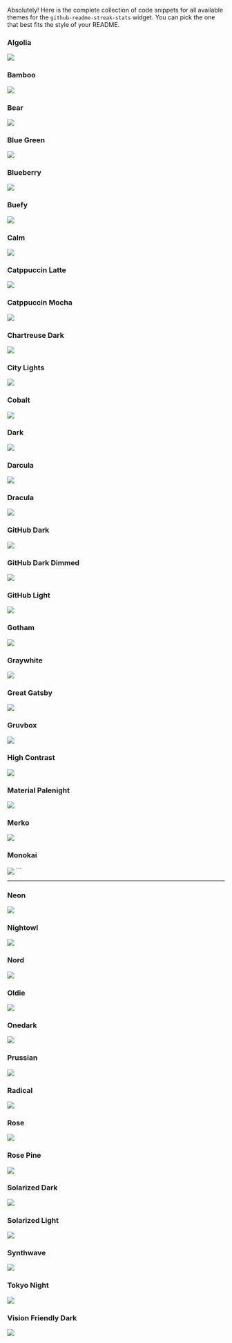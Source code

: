 Absolutely\! Here is the complete collection of code snippets for all available themes for the `github-readme-streak-stats` widget. You can pick the one that best fits the style of your README.


### Algolia


<img align="center" src="https://github-readme-streak-stats.herokuapp.com/?user=abhishekkumar177&theme=algolia&hide_border=true"/>




### Bamboo


<img align="center" src="https://github-readme-streak-stats.herokuapp.com/?user=abhishekkumar177&theme=bamboo&hide_border=true"/>




### Bear


<img align="center" src="https://github-readme-streak-stats.herokuapp.com/?user=abhishekkumar177&theme=bear&hide_border=true"/>

### Blue Green


<img align="center" src="https://github-readme-streak-stats.herokuapp.com/?user=abhishekkumar177&theme=blue_green&hide_border=true"/>

### Blueberry


<img align="center" src="https://github-readme-streak-stats.herokuapp.com/?user=abhishekkumar177&theme=blueberry&hide_border=true"/>


### Buefy


<img align="center" src="https://github-readme-streak-stats.herokuapp.com/?user=abhishekkumar177&theme=buefy&hide_border=true"/>

### Calm


<img align="center" src="https://github-readme-streak-stats.herokuapp.com/?user=abhishekkumar177&theme=calm&hide_border=true"/>


### Catppuccin Latte


<img align="center" src="https://github-readme-streak-stats.herokuapp.com/?user=abhishekkumar177&theme=catppuccin_latte&hide_border=true"/>


### Catppuccin Mocha


<img align="center" src="https://github-readme-streak-stats.herokuapp.com/?user=abhishekkumar177&theme=catppuccin_mocha&hide_border=true"/>


### Chartreuse Dark


<img align="center" src="https://github-readme-streak-stats.herokuapp.com/?user=abhishekkumar177&theme=chartreuse_dark&hide_border=true"/>

### City Lights

<img align="center" src="https://github-readme-streak-stats.herokuapp.com/?user=abhishekkumar177&theme=city_lights&hide_border=true"/>


### Cobalt


<img align="center" src="https://github-readme-streak-stats.herokuapp.com/?user=abhishekkumar177&theme=cobalt&hide_border=true"/>

### Dark


<img align="center" src="https://github-readme-streak-stats.herokuapp.com/?user=abhishekkumar177&theme=dark&hide_border=true"/>

### Darcula

<img align="center" src="https://github-readme-streak-stats.herokuapp.com/?user=abhishekkumar177&theme=darcula&hide_border=true"/>


### Dracula


<img align="center" src="https://github-readme-streak-stats.herokuapp.com/?user=abhishekkumar177&theme=dracula&hide_border=true"/>


### GitHub Dark


<img align="center" src="https://github-readme-streak-stats.herokuapp.com/?user=abhishekkumar177&theme=github_dark&hide_border=true"/>

### GitHub Dark Dimmed


<img align="center" src="https://github-readme-streak-stats.herokuapp.com/?user=abhishekkumar177&theme=github_dark_dimmed&hide_border=true"/>


### GitHub Light


<img align="center" src="https://github-readme-streak-stats.herokuapp.com/?user=abhishekkumar177&theme=github_light&hide_border=true"/>

### Gotham


<img align="center" src="https://github-readme-streak-stats.herokuapp.com/?user=abhishekkumar177&theme=gotham&hide_border=true"/>

### Graywhite


<img align="center" src="https://github-readme-streak-stats.herokuapp.com/?user=abhishekkumar177&theme=graywhite&hide_border=true"/>

### Great Gatsby


<img align="center" src="https://github-readme-streak-stats.herokuapp.com/?user=abhishekkumar177&theme=great_gatsby&hide_border=true"/>

### Gruvbox


<img align="center" src="https://github-readme-streak-stats.herokuapp.com/?user=abhishekkumar177&theme=gruvbox&hide_border=true"/>


### High Contrast


<img align="center" src="https://github-readme-streak-stats.herokuapp.com/?user=abhishekkumar177&theme=highcontrast&hide_border=true"/>


### Material Palenight


<img align="center" src="https://github-readme-streak-stats.herokuapp.com/?user=abhishekkumar177&theme=material_palenight&hide_border=true"/>


### Merko


<img align="center" src="https://github-readme-streak-stats.herokuapp.com/?user=abhishekkumar177&theme=merko&hide_border=true"/>


### Monokai


<img align="center" src="https://github-readme-streak-stats.herokuapp.com/?user=abhishekkumar177&theme=monokai&hide_border=true"/>
```

-----

### Neon


<img align="center" src="https://github-readme-streak-stats.herokuapp.com/?user=abhishekkumar177&theme=neon&hide_border=true"/>

### Nightowl


<img align="center" src="https://github-readme-streak-stats.herokuapp.com/?user=abhishekkumar177&theme=nightowl&hide_border=true"/>

### Nord

<img align="center" src="https://github-readme-streak-stats.herokuapp.com/?user=abhishekkumar177&theme=nord&hide_border=true"/>

### Oldie


<img align="center" src="https://github-readme-streak-stats.herokuapp.com/?user=abhishekkumar177&theme=oldie&hide_border=true"/>


### Onedark


<img align="center" src="https://github-readme-streak-stats.herokuapp.com/?user=abhishekkumar177&theme=onedark&hide_border=true"/>


### Prussian


<img align="center" src="https://github-readme-streak-stats.herokuapp.com/?user=abhishekkumar177&theme=prussian&hide_border=true"/>

### Radical


<img align="center" src="https://github-readme-streak-stats.herokuapp.com/?user=abhishekkumar177&theme=radical&hide_border=true"/>


### Rose


<img align="center" src="https://github-readme-streak-stats.herokuapp.com/?user=abhishekkumar177&theme=rose&hide_border=true"/>


### Rose Pine


<img align="center" src="https://github-readme-streak-stats.herokuapp.com/?user=abhishekkumar177&theme=rose_pine&hide_border=true"/>


### Solarized Dark


<img align="center" src="https://github-readme-streak-stats.herokuapp.com/?user=abhishekkumar177&theme=solarized_dark&hide_border=true"/>


### Solarized Light


<img align="center" src="https://github-readme-streak-stats.herokuapp.com/?user=abhishekkumar177&theme=solarized_light&hide_border=true"/>


### Synthwave

<img align="center" src="https://github-readme-streak-stats.herokuapp.com/?user=abhishekkumar177&theme=synthwave&hide_border=true"/>


### Tokyo Night


<img align="center" src="https://github-readme-streak-stats.herokuapp.com/?user=abhishekkumar177&theme=tokyonight&hide_border=true"/>


### Vision Friendly Dark


<img align="center" src="https://github-readme-streak-stats.herokuapp.com/?user=abhishekkumar177&theme=vision_friendly_dark&hide_border=true"/>
